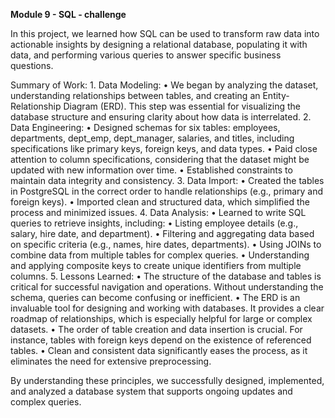 **Module 9 - SQL - challenge**


In this project, we learned how SQL can be used to transform raw data into actionable insights by designing a relational database, 
populating it with data, and performing various queries to answer specific business questions.

Summary of Work:
	1.	Data Modeling:
	•	We began by analyzing the dataset, understanding relationships between tables, and creating an Entity-Relationship Diagram (ERD). This step was essential for visualizing the database structure and ensuring clarity about how data is interrelated.
	2.	Data Engineering:
	•	Designed schemas for six tables: employees, departments, dept_emp, dept_manager, salaries, and titles, including specifications like primary keys, foreign keys, and data types.
	•	Paid close attention to column specifications, considering that the dataset might be updated with new information over time.
	•	Established constraints to maintain data integrity and consistency.
	3.	Data Import:
	•	Created the tables in PostgreSQL in the correct order to handle relationships (e.g., primary and foreign keys).
	•	Imported clean and structured data, which simplified the process and minimized issues.
	4.	Data Analysis:
	•	Learned to write SQL queries to retrieve insights, including:
	•	Listing employee details (e.g., salary, hire date, and department).
	•	Filtering and aggregating data based on specific criteria (e.g., names, hire dates, departments).
	•	Using JOINs to combine data from multiple tables for complex queries.
	•	Understanding and applying composite keys to create unique identifiers from multiple columns.
	5.	Lessons Learned:
	•	The structure of the database and tables is critical for successful navigation and operations. Without understanding the schema, queries can become confusing or inefficient.
	•	The ERD is an invaluable tool for designing and working with databases. It provides a clear roadmap of relationships, which is especially helpful for large or complex datasets.
	•	The order of table creation and data insertion is crucial. For instance, tables with foreign keys depend on the existence of referenced tables.
	•	Clean and consistent data significantly eases the process, as it eliminates the need for extensive preprocessing.

 By understanding these principles, we successfully designed, implemented, and analyzed a database system that supports ongoing updates and complex queries.

